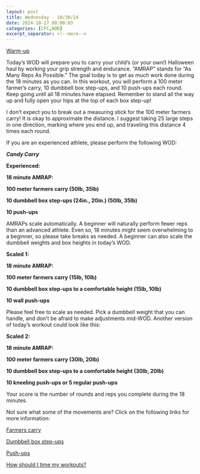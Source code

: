 ```yaml
---
layout: post
title: Wednesday - 10/30/24
date: 2024-10-27 00:00:03
categories: [CFC,WOD]
excerpt_separator: <!--more-->
---
```

[Warm-up](https://communityfitnessclub.wixsite.com/website/post/basic-full-body-warm-up) 

Today’s WOD will prepare you to carry your child’s (or your own!) Halloween haul by working your grip strength and endurance. “AMRAP” stands for “As Many Reps As Possible.” The goal today is to get as much work done during the 18 minutes as you can. In this workout, you will perform a 100 meter farmer’s carry, 10 dumbbell box step-ups, and 10 push-ups each round. Keep going until all 18 minutes have elapsed. Remember to stand all the way up and fully open your hips at the top of each box step-up!

I don’t expect you to break out a measuring stick for the 100 meter farmers carry! It is okay to approximate the distance. I suggest taking 25 large steps in one direction, marking where you end up, and traveling this distance 4 times each round. 

If you are an experienced athlete, please perform the following WOD:

***Candy Carry***

**Experienced:**

**18 minute AMRAP:**

**100 meter farmers carry (50lb, 35lb)**

**10 dumbbell box step-ups (24in., 20in.) (50lb, 35lb)**

**10 push-ups**
<!--more-->

AMRAPs scale automatically. A beginner will naturally perform fewer reps than an advanced athlete. Even so, 18 minutes might seem overwhelming to a beginner, so please take breaks as needed. A beginner can also scale the dumbbell weights and box heights in today’s WOD.

**Scaled 1:**

**18 minute AMRAP:**

**100 meter farmers carry (15lb, 10lb)**

**10 dumbbell box step-ups to a comfortable height (15lb, 10lb)**

**10 wall push-ups**

Please feel free to scale as needed. Pick a dumbbell weight that you can handle, and don’t be afraid to make adjustments mid-WOD. Another version of today’s workout could look like this:

**Scaled 2:**

**18 minute AMRAP:**

**100 meter farmers carry (30lb, 20lb)**

**10 dumbbell box step-ups to a comfortable height (30lb, 20lb)**

**10 kneeling push-ups or 5 regular push-ups**

Your score is the number of rounds and reps you complete during the 18 minutes. 

Not sure what some of the movements are? Click on the following links for more information:

[Farmers carry ](https://communityfitnessclub.wixsite.com/website/post/farmers-carry)

[Dumbbell box step-ups](https://communityfitnessclub.wixsite.com/website/post/dumbbell-box-step-ups)

[Push-ups](https://communityfitnessclub.wixsite.com/website/post/push-ups)

[How should I time my workouts?](https://communityfitnessclub.wixsite.com/website/post/how-should-i-time-my-workouts)
